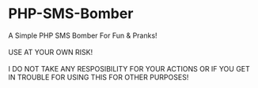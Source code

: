 # PHP-SMS-Bomber
A Simple PHP SMS Bomber For Fun &amp; Pranks!
<br>
<br>
USE AT YOUR OWN RISK!
<br>
<br>
I DO NOT TAKE ANY RESPOSIBILITY FOR YOUR ACTIONS OR IF YOU GET IN TROUBLE FOR USING THIS FOR OTHER PURPOSES!
